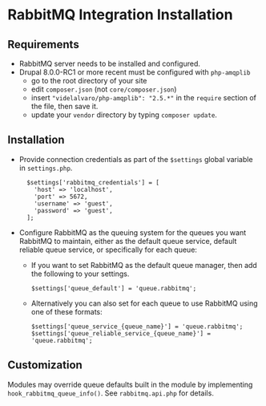RabbitMQ Integration Installation
=================================


Requirements
------------

* RabbitMQ server needs to be installed and configured.
* Drupal 8.0.0-RC1 or more recent must be configured with `php-amqplib`  
    * go to the root directory of your site
    * edit `composer.json` (not `core/composer.json`)
    * insert `"videlalvaro/php-amqplib": "2.5.*"` in the `require` section of 
      the file, then save it.
    * update your `vendor` directory by typing `composer update`.


Installation
------------

* Provide connection credentials as part of the `$settings` global variable in 
  `settings.php`.

        $settings['rabbitmq_credentials'] = [
          'host' => 'localhost',
          'port' => 5672,
          'username' => 'guest',
          'password' => 'guest',
        ];

* Configure RabbitMQ as the queuing system for the queues you want RabbitMQ to 
  maintain, either as the default queue service, default reliable queue service,
  or specifically for each queue:
    * If you want to set RabbitMQ as the default queue manager, then add the 
      following to your settings.

          $settings['queue_default'] = 'queue.rabbitmq';
    * Alternatively you can also set for each queue to use RabbitMQ using one 
      of these formats:

          $settings['queue_service_{queue_name}'] = 'queue.rabbitmq';
          $settings['queue_reliable_service_{queue_name}'] = 'queue.rabbitmq';

Customization
-------------

Modules may override queue defaults built in the module by implementing
`hook_rabbitmq_queue_info()`. See `rabbitmq.api.php` for details.
